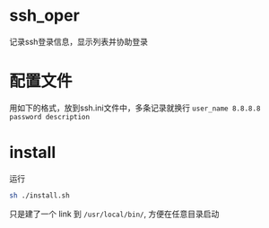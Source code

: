 # ssh_oper
记录ssh登录信息，显示列表并协助登录

# 配置文件
用如下的格式，放到ssh.ini文件中，多条记录就换行
`user_name 8.8.8.8 password description`

# install
运行

```bash
sh ./install.sh
```

只是建了一个 link 到 `/usr/local/bin/`, 方便在任意目录启动

